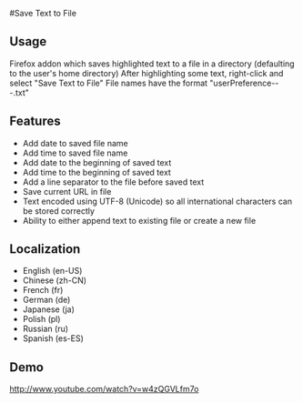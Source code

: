 #Save Text to File

## Usage
Firefox addon which saves highlighted text to a file in a directory (defaulting to the user's home directory)
After highlighting some text, right-click and select "Save Text to File"
File names have the format "userPreference--<todaysdate>-<timestamp>.txt"

## Features
- Add date to saved file name
- Add time to saved file name
- Add date to the beginning of saved text
- Add time to the beginning of saved text
- Add a line separator to the file before saved text
- Save current URL in file
- Text encoded using UTF-8 (Unicode) so all international characters can be stored correctly
- Ability to either append text to existing file or create a new file

## Localization
- English (en-US)
- Chinese (zh-CN)
- French (fr)
- German (de)
- Japanese (ja)
- Polish (pl)
- Russian (ru)
- Spanish (es-ES)

## Demo
http://www.youtube.com/watch?v=w4zQGVLfm7o
